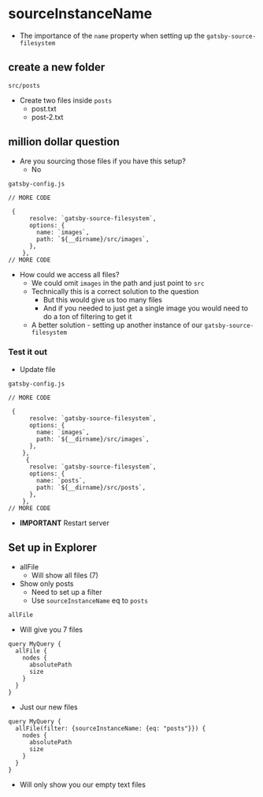 # sourceInstanceName
* The importance of the `name` property when setting up the `gatsby-source-filesystem`

## create a new folder
`src/posts`

* Create two files inside `posts`
    - post.txt
    - post-2.txt

## million dollar question
* Are you sourcing those files if you have this setup?
    - No

`gatsby-config.js`

```
// MORE CODE

 {
      resolve: `gatsby-source-filesystem`,
      options: {
        name: `images`,
        path: `${__dirname}/src/images`,
      },
    },
// MORE CODE
```

* How could we access all files?
    - We could omit `images` in the path and just point to `src`
    - Technically this is a correct solution to the question
        + But this would give us too many files
        + And if you needed to just get a single image you would need to do a ton of filtering to get it
    - A better solution - setting up another instance of our `gatsby-source-filesystem`

### Test it out
* Update file

`gatsby-config.js`

```
// MORE CODE

 {
      resolve: `gatsby-source-filesystem`,
      options: {
        name: `images`,
        path: `${__dirname}/src/images`,
      },
    },
     {
      resolve: `gatsby-source-filesystem`,
      options: {
        name: `posts`,
        path: `${__dirname}/src/posts`,
      },
    },
// MORE CODE
```

* **IMPORTANT** Restart server

## Set up in Explorer
* allFile
    - Will show all files (7)
* Show only posts
    - Need to set up a filter
    - Use `sourceInstanceName` eq to `posts`

`allFile`

* Will give you 7 files

```
query MyQuery {
  allFile {
    nodes {
      absolutePath
      size
    }
  }
}
```

* Just our new files

```
query MyQuery {
  allFile(filter: {sourceInstanceName: {eq: "posts"}}) {
    nodes {
      absolutePath
      size
    }
  }
}
```

* Will only show you our empty text files
